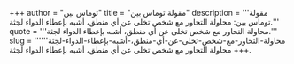 +++
author = "توماس بين"
title = "مقولة توماس بين"
description = '''مقولة توماس بين: محاولة التحاور مع شخص تخلى عن أي منطق، أشبه بإعطاء الدواء لجثة.'''
quote = '''محاولة التحاور مع شخص تخلى عن أي منطق، أشبه بإعطاء الدواء لجثة.'''
slug = '''محاولة-التحاور-مع-شخص-تخلى-عن-أي-منطق،-أشبه-بإعطاء-الدواء-لجثة'''
+++
محاولة التحاور مع شخص تخلى عن أي منطق، أشبه بإعطاء الدواء لجثة.
